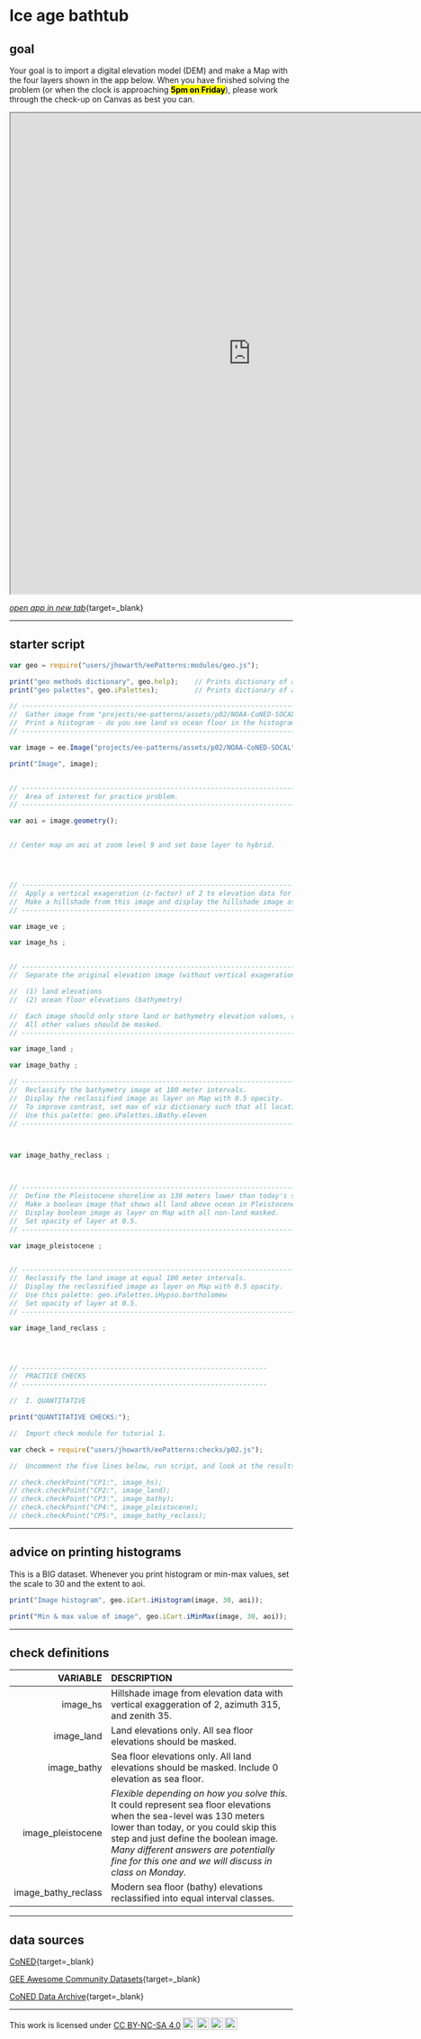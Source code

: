 # __Ice age bathtub__  

## __goal__  

Your goal is to import a digital elevation model (DEM) and make a Map with the four layers shown in the app below. When you have finished solving the problem (or when the clock is approaching <mark>__5pm on Friday__</mark>), please work through the check-up on Canvas as best you can. 

<iframe
  src="https://ee-patterns.projects.earthengine.app/view/practice-02"
  style="width:854px; height:854px"
></iframe> 

[_open app in new tab_](https://ee-patterns.projects.earthengine.app/view/practice-02){target=_blank}

---   

## __starter script__  

```js
var geo = require("users/jhowarth/eePatterns:modules/geo.js");

print("geo methods dictionary", geo.help);    // Prints dictionary of all tools in module.
print("geo palettes", geo.iPalettes);         // Prints dictionary of all palettes in module.  

// -------------------------------------------------------------------------------
//  Gather image from "projects/ee-patterns/assets/p02/NOAA-CoNED-SOCAL".
//  Print a histogram - do you see land vs ocean floor in the histogram?
// -------------------------------------------------------------------------------

var image = ee.Image("projects/ee-patterns/assets/p02/NOAA-CoNED-SOCAL");

print("Image", image);


// -------------------------------------------------------------------------------
//  Area of interest for practice problem.
// -------------------------------------------------------------------------------

var aoi = image.geometry();


// Center map on aoi at zoom level 9 and set base layer to hybrid.




// -------------------------------------------------------------------------------
//  Apply a vertical exageration (z-factor) of 2 to elevation data for hillshade. 
//  Make a hillshade from this image and display the hillshade image as layer on Map.
// -------------------------------------------------------------------------------

var image_ve ;

var image_hs ;


// -------------------------------------------------------------------------------
//  Separate the original elevation image (without vertical exageration) into two different images:

//  (1) land elevations
//  (2) ocean floor elevations (bathymetry)

//  Each image should only store land or bathymetry elevation values, respectively.
//  All other values should be masked.
// -------------------------------------------------------------------------------

var image_land ;

var image_bathy ;

// -------------------------------------------------------------------------------
//  Reclassify the bathymetry image at 100 meter intervals. 
//  Display the reclassified image as layer on Map with 0.5 opacity.
//  To improve contrast, set max of viz dictionary such that all locations less than -2000 m (or class 20) are the darkest blue in palette.
//  Use this palette: geo.iPalettes.iBathy.eleven
// -------------------------------------------------------------------------------



var image_bathy_reclass ;



// -------------------------------------------------------------------------------
//  Define the Pleistocene shoreline as 130 meters lower than today's shoreline.
//  Make a boolean image that shows all land above ocean in Pleistocene.
//  Display boolean image as layer on Map with all non-land masked.
//  Set opacity of layer at 0.5.
// -------------------------------------------------------------------------------

var image_pleistocene ;


// -------------------------------------------------------------------------------
//  Reclassify the land image at equal 100 meter intervals. 
//  Display the reclassified image as layer on Map with 0.5 opacity.
//  Use this palette: geo.iPalettes.iHypso.bartholomew
//  Set opacity of layer at 0.5.
// -------------------------------------------------------------------------------

var image_land_reclass ;




// -------------------------------------------------------------
//  PRACTICE CHECKS
// -------------------------------------------------------------

//  I. QUANTITATIVE 

print("QUANTITATIVE CHECKS:");

//  Import check module for tutorial 1.

var check = require("users/jhowarth/eePatterns:checks/p02.js");

//  Uncomment the five lines below, run script, and look at the results in Console. 

// check.checkPoint("CP1:", image_hs);
// check.checkPoint("CP2:", image_land);
// check.checkPoint("CP3:", image_bathy);
// check.checkPoint("CP4:", image_pleistocene);
// check.checkPoint("CP5:", image_bathy_reclass);


```

---

## __advice on printing histograms__  

This is a BIG dataset. Whenever you print histogram or min-max values, set the scale to 30 and the extent to aoi.  

```js
print("Image histogram", geo.iCart.iHistogram(image, 30, aoi));
```

```js
print("Min & max value of image", geo.iCart.iMinMax(image, 30, aoi));
```

---  

## __check definitions__  

| VARIABLE            | DESCRIPTION                                                                                         |
| --:                 | :--                                                                                                 |
| image_hs            | Hillshade image from elevation data with vertical exaggeration of 2, azimuth 315, and zenith 35.    |   
| image_land          | Land elevations only. All sea floor elevations should be masked.                                         |
| image_bathy         | Sea floor elevations only. All land elevations should be masked. Include 0 elevation as sea floor. | 
| image_pleistocene   | _Flexible depending on how you solve this._ It could represent sea floor elevations when the sea-level was 130 meters lower than today, or you could skip this step and just define the boolean image. _Many different answers are potentially fine for this one and we will discuss in class on Monday._   |
| image_bathy_reclass | Modern sea floor (bathy) elevations reclassified into equal interval classes. |                                 |


---  

## __data sources__  

[CoNED](https://www.usgs.gov/special-topics/coastal-national-elevation-database-applications-project){target=_blank}  

[GEE Awesome Community Datasets](https://gee-community-catalog.org/projects/tbdem/){target=_blank}  

[CoNED Data Archive](https://topotools.cr.usgs.gov/topobathy_viewer/dwndata.htm){target=_blank}  

---

<p xmlns:cc="http://creativecommons.org/ns#" >This work is licensed under <a href="https://creativecommons.org/licenses/by-nc-sa/4.0/?ref=chooser-v1" target="_blank" rel="license noopener noreferrer" style="display:inline-block;">CC BY-NC-SA 4.0<img style="height:22px!important;margin-left:3px;vertical-align:text-bottom;" src="https://mirrors.creativecommons.org/presskit/icons/cc.svg?ref=chooser-v1" alt=""><img style="height:22px!important;margin-left:3px;vertical-align:text-bottom;" src="https://mirrors.creativecommons.org/presskit/icons/by.svg?ref=chooser-v1" alt=""><img style="height:22px!important;margin-left:3px;vertical-align:text-bottom;" src="https://mirrors.creativecommons.org/presskit/icons/nc.svg?ref=chooser-v1" alt=""><img style="height:22px!important;margin-left:3px;vertical-align:text-bottom;" src="https://mirrors.creativecommons.org/presskit/icons/sa.svg?ref=chooser-v1" alt=""></a></p>
